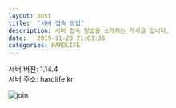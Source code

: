 ```yaml
---
layout: post
title:  "서버 접속 방법"
description: 서버 접속 방법을 소개하는 게시글 입니다.
date:   2019-11-20 21:03:36
categories: HARDLIFE
---
```

서버 버젼: 1.14.4  
서버 주소: hardlife.kr

![join](https://dueilee0.github.io/assets/images/server-join.gif)
